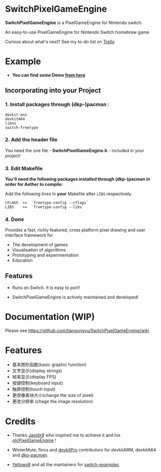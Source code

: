 # SwitchPixelGameEngine
**SwitchPixelGameEngine** is a PixelGameEngine for Nintendo switch. 

An easy-to-use PixelGameEngine for Nintendo Switch homebrew game

Curious about what's next? See my to-do list on [Trello](https://trello.com/b/B6yaX5u3/switchpixelgameengine)

# Example 

- **You can find some Demo [from here](https://github.com/tiansongyu/Example_SwitchPixelGameEngine)**

## Incorporating into your Project
### 1. Install packages through (dkp-)pacman :

```
devkit-env
devkitA64
libnx
switch-freetype
```

### 2. Add the header file

You need the one file - **SwitchPixelGameEngine.h** - included in your project!

### 3. Edit Makefile
**You'll need the following packages installed through (dkp-)pacman in order for Aether to compile:**

Add the following lines in **your** Makefile after `LIBS`  respectively.
```
CFLAGS	+=  `freetype-config --cflags`
LIBS    +=  `freetype-config --libs`
```

### 4. Done

Provides a fast, richly featured, cross platform pixel drawing and user interface framework for
 * The development of games
 * Visualisation of algorithms
 * Prototyping and experimentation
 * Education

## Features

- Runs on Switch. It is easy to port! 

- SwitchPixelGameEngine is actively maintained and developed!

# Documentation (WIP)
Please see https://github.com/tiansongyu/SwitchPixelGameEngine/wiki

# Features 

- 基本图形函数(basic graphic function)
- 文字显示(display strings)
- 帧率显示(display FPS)
- 按键控制(keyboard input)
- 触屏控制(touch input)
- 更改像素块大小(change the size of pixel)
- 更改分辨率 (chage the image resolution)


# Credits
- Thanks [Javidx9](https://github.com/OneLoneCoder) who inspired me to achieve it and his [olcPixelGameEngine](https://github.com/OneLoneCoder/olcPixelGameEngine) !

- WinterMute, fincs and [devkitPro](https://devkitpro.org/) contributors for devkitARM, devkitA64 and [dkp-pacman](https://github.com/devkitPro/pacman/releases).

- [Yellows8](https://github.com/yellows8) and all the mantainers for [switch-examples](https://github.com/switchbrew/switch-examples).

